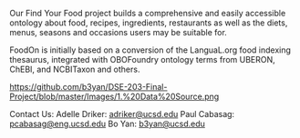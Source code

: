 Our Find Your Food project builds a comprehensive and easily accessible ontology about food, recipes, ingredients, restaurants as well as the diets, menus, seasons and occasions users may be suitable for. 

FoodOn is initially based on a conversion of the LanguaL.org food indexing thesaurus, integrated with OBOFoundry ontology terms from UBERON, ChEBI, and NCBITaxon and others.

https://github.com/b3yan/DSE-203-Final-Project/blob/master/Images/1.%20Data%20Source.png

Contact Us:
Adelle Driker: adriker@ucsd.edu
Paul Cabasag: pcabasag@eng.ucsd.edu
Bo Yan: b3yan@ucsd.edu
